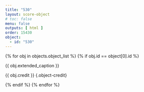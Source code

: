 ```yaml
---
title: "530"
layout: score-object
# toc: false
menu: false
outputs: [ html ]
order: 15430
object:
  - id: "530"
---
```


{% for obj in objects.object_list %}
{% if obj.id == object[0].id %}

{{ obj.extended_caption }}

{{ obj.credit }} {.object-credit}

{% endif %}
{% endfor %}
